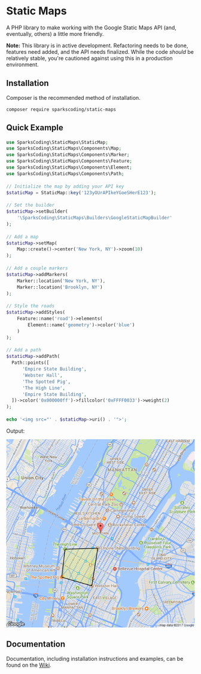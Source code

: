 # Static Maps
A PHP library to make working with the Google Static Maps API (and, eventually, others) a little more friendly.

**Note:** This library is in active development. Refactoring needs to be done, features need added, and the API needs finalized. While the code *should* be relatively stable, you're cautioned against using this in a production environment.

## Installation
Composer is the recommended method of installation.
 
```
composer require sparkscoding/static-maps
```

## Quick Example

```php
use SparksCoding\StaticMaps\StaticMap;
use SparksCoding\StaticMaps\Components\Map;
use SparksCoding\StaticMaps\Components\Marker;
use SparksCoding\StaticMaps\Components\Feature;
use SparksCoding\StaticMaps\Components\Element;
use SparksCoding\StaticMaps\Components\Path;

// Initialize the map by adding your API key
$staticMap = StaticMap::key('123yOUrAPIkeYGoeSHerE123');

// Set the builder
$staticMap->setBuilder(
    '\SparksCoding\StaticMaps\Builders\GoogleStaticMapBuilder'
);

// Add a map
$staticMap->setMap(
    Map::create()->center('New York, NY')->zoom(10)
);

// Add a couple markers
$staticMap->addMarkers(
    Marker::location('New York, NY'),
    Marker::location('Brooklyn, NY')
);

// Style the roads
$staticMap->addStyles(
    Feature::name('road')->elements(
        Element::name('geometry')->color('blue')
    )
);

// Add a path
$staticMap->addPath(
  Path::points([
      'Empire State Building',
      'Webster Hall',
      'The Spotted Pig',
      'The High Line',
      'Empire State Building',
  ])->color('0x000000ff')->fillcolor('0xFFFF0033')->weight(2)
);

echo '<img src="' . $staticMap->uri() . '">';
```
Output:

![NY Static Map](assets/ny_example.png "NY Static Map")

## Documentation

Documentation, including installation instructions and examples, can be found on the [Wiki](https://github.com/mattsparks/StaticMaps/wiki).